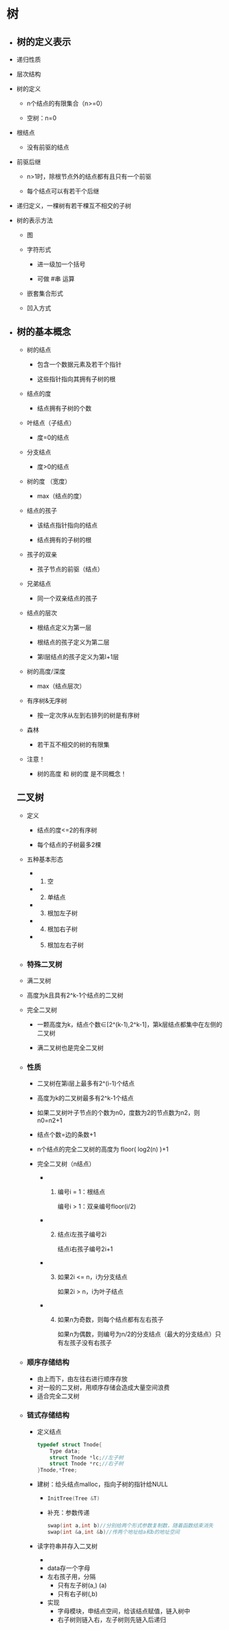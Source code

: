 # 树

-  ## 树的定义表示

  - 递归性质

  - 层次结构

  - 树的定义

    - n个结点的有限集合（n>=0）

    - 空树：n=0

  - 根结点
    - 没有前驱的结点

  - 前驱后继

    - n>1时，除根节点外的结点都有且只有一个前驱

    - 每个结点可以有若干个后继

  - 递归定义，一棵树有若干棵互不相交的子树

  - 树的表示方法

    - 图

    - 字符形式

      - 进一级加一个括号

      - 可做 #串 运算

    - 嵌套集合形式

    - 凹入方式

- ## 树的基本概念

  - 树的结点

    - 包含一个数据元素及若干个指针

    - 这些指针指向其拥有子树的根

  - 结点的度
    - 结点拥有子树的个数

  - 叶结点（子结点）
    - 度=0的结点

  - 分支结点
    - 度>0的结点

  - 树的度 （宽度）
    - max（结点的度）

  - 结点的孩子

    - 该结点指针指向的结点

    - 结点拥有的子树的根

  - 孩子的双亲
    - 孩子节点的前驱（结点）

  - 兄弟结点
    - 同一个双亲结点的孩子

  - 结点的层次

    - 根结点定义为第一层

    - 根结点的孩子定义为第二层

    - 第l层结点的孩子定义为第l+1层

  - 树的高度/深度
    - max（结点层次）

  - 有序树&无序树
    - 按一定次序从左到右排列的树是有序树

  - 森林
    - 若干互不相交的树的有限集

  - 注意！
    - 树的高度 和 树的度 是不同概念！

  ## 二叉树

  - 定义

    - 结点的度<=2的有序树

    - 每个结点的子树最多2棵

  - 五种基本形态

    - 1. 空

    - 2. 单结点

    - 3. 根加左子树

    - 4. 根加右子树

    - 5. 根加左右子树

  - ### 特殊二叉树

  - 满二叉树
    
  - 高度为k且具有2^k-1个结点的二叉树
    
  - 完全二叉树

    - 一颗高度为k，结点个数∈[2^(k-1),2^k-1]，第k层结点都集中在左侧的二叉树

    - 满二叉树也是完全二叉树

  - ### 性质

    - 二叉树在第i层上最多有2^(i-1)个结点

    - 高度为k的二叉树最多有2^k-1个结点

    - 如果二叉树叶子节点的个数为n0，度数为2的节点数为n2，则n0=n2+1
      
    - 结点个数=边的条数+1
      
    - n个结点的完全二叉树的高度为 floor( log2(n) )+1

    - 完全二叉树（n结点）

      - 1. 编号i = 1：根结点

           编号i > 1：双亲编号floor(i/2)

      - 2. 结点i左孩子编号2i

           结点i右孩子编号2i+1

      - 3. 如果2i <= n，i为分支结点

           如果2i > n，i为叶子结点

      - 4. 如果n为奇数，则每个结点都有左右孩子

           如果n为偶数，则编号为n/2的分支结点（最大的分支结点）只有左孩子没有右孩子

  - ### 顺序存储结构

    - 由上而下，由左往右进行顺序存放
    - 对一般的二叉树，用顺序存储会造成大量空间浪费
    - 适合完全二叉树

  - ### 链式存储结构

    - 定义结点

      ```c
      typedef struct Tnode{
          Type data;
          struct Tnode *lc;//左子树
          struct Tnode *rc;//右子树
      }Tnode,*Tree;
      ```

    - 建树：给头结点malloc，指向子树的指针给NULL

      - ```c
        InitTree(Tree &T)
        ```

      - 补充：参数传递

        ```c
        swap(int a,int b)//分别给两个形式参数复制数，随着函数结束消失
        swap(int &a,int &b)//传两个地址给a和b的地址空间
        ```

    - 读字符串并存入二叉树

      - 
      - data存一个字母
      - 左右孩子用，分隔
        - 只有左子树(a,) (a)
        - 只有右子树(,b)
      - 实现
        - 字母模块，申结点空间，给该结点赋值，链入树中
        - 右子树则链入右，左子树则先链入后递归

    

    

    

    
